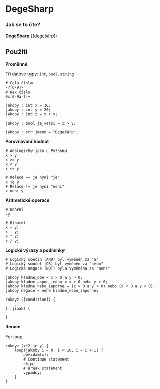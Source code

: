 # DegeSharp

### Jak se to čte?
**DegeSharp** ([degešárp])

## Použití
**Proměnné**

Tři datové typy: `int`, `bool`, `string`

```
# Celá čísla
-?[0-9]+
# Hex číslo
0x[0-9a-f]+

jakoby : int x = 10;
jakoby : int y = 20; 
jakoby : int z = x + y;

jakoby : bool je_vetsi = x > y;

jakoby : str jmeno = "Degešárp";
```

**Porovnávání hodnot**
```
# Analogicky jako u Pythonu
x > y
x >= y
x < y
x <= y

# Relace == je nyní "je"
x je y
# Relace != je nyní "neni"
x neni y
```

**Aritmetické operace**
```
# Unární
-y

# Binární
x + y;
x - y;
x * y;
x / y;
```
**Logické výrazy a podmínky**
```
# Logický součin (AND) byl vyměněn za "a"
# Logický součet (OR) byl vyměněn za "nebo"
# Logická negace (NOT) byla vyměněna za "nene"

jakoby kladne_obe = x > 0 a y > 0;
jakoby kladne_aspon_jedno = x > 0 nebo y > 0;
jakoby kladne_nebo_zaporne = (x > 0 a y > 0) nebo (x < 0 a y < 0);
jakoby negace = nene kladne_nebo_zaporne;

cokdyz ([condition]) {
    ...
} [jinak] {

}
```

**Iterace**

For loop
```
cokdyz (x*2 je y) {
    loop(jakoby i = 0; i < 10; i = i + 1) {
        povidam(x);
        # Continue statement
        skip;
        # Break statement
        vypadny;
    }
}
```